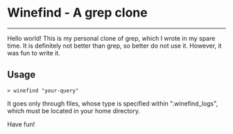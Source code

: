 # Winefind - A grep clone
---

Hello world! This is my personal clone of grep, which I wrote in my spare time. 
It is definitely not better than grep, so better do not use it.
However, it was fun to write it.

## Usage
`> winefind "your-query"`

It goes only through files, whose type is specified within ".winefind_logs", which must 
be located in your home directory.



Have fun!

